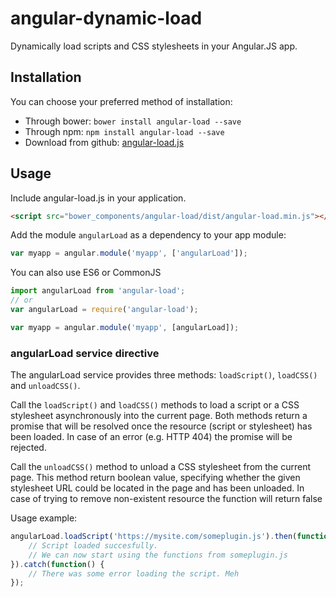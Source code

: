 angular-dynamic-load
====================

Dynamically load scripts and CSS stylesheets in your Angular.JS app.

Installation
------------

You can choose your preferred method of installation:
* Through bower: `bower install angular-load --save`
* Through npm: `npm install angular-load --save`
* Download from github: [angular-load.js](https://raw.github.com/urish/angular-load/master/angular-load.js)

Usage
-----
Include angular-load.js in your application.

```html
<script src="bower_components/angular-load/dist/angular-load.min.js"></script>
```
Add the module `angularLoad` as a dependency to your app module:

```js
var myapp = angular.module('myapp', ['angularLoad']);
```

You can also use ES6 or CommonJS
```js
import angularLoad from 'angular-load';
// or
var angularLoad = require('angular-load');

var myapp = angular.module('myapp', [angularLoad]);
```

### angularLoad service directive
The angularLoad service provides three methods: `loadScript()`, `loadCSS()` and `unloadCSS()`. 

Call the `loadScript()` and `loadCSS()` methods to load a script
or a CSS stylesheet asynchronously into the current page. Both methods return a promise that will be resolved
once the resource (script or stylesheet) has been loaded. In case of an error (e.g. HTTP 404) the promise will be
rejected.

Call the `unloadCSS()` method to unload a CSS stylesheet from the current page. This method return boolean value, specifying whether the given stylesheet URL could be located in the page and has been unloaded. In case of trying to remove non-existent resource the function will return false

Usage example:

```js
angularLoad.loadScript('https://mysite.com/someplugin.js').then(function() {
	// Script loaded succesfully.
	// We can now start using the functions from someplugin.js
}).catch(function() {
    // There was some error loading the script. Meh
});
```
